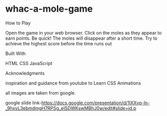 # whac-a-mole-game

How to Play

Open the game in your web browser.
Click on the moles as they appear to earn points.
Be quick! The moles will disappear after a short time.
Try to achieve the highest score before the time runs out


Built With

HTML
CSS
JavaScript


Acknowledgments

inspiration and guidance from youtube to Learn CSS Animations 

all images are taken from google.


google slide link-https://docs.google.com/presentation/d/1lXXvp-ln-_9hxvL3ebmdmgH7RPSg_eISDWKswMBhJ0w/edit#slide=id.p
